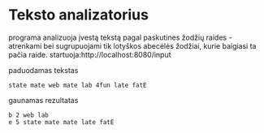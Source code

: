 # Teksto analizatorius

programa analizuoja įvestą tekstą pagal paskutines žodžių raides - atrenkami bei sugrupuojami tik lotyškos abecėlės žodžiai, kurie baigiasi ta pačia raide. 
startuoja:http://localhost:8080/input

paduodamas tekstas
```
state mate web mate lab 4fun late fatE
```
gaunamas rezultatas
```
b 2 web lab 
e 5 state mate mate late fatE 
```
